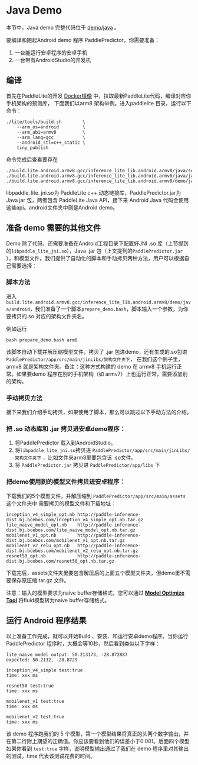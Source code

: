 # Java Demo

本节中，Java demo 完整代码位于 [demo/java](https://github.com/PaddlePaddle/Paddle-Lite/tree/develop/lite/demo/java) 。

要编译和跑起Android demo 程序 PaddlePredictor，你需要准备：

1. 一台能运行安卓程序的安卓手机
2. 一台带有AndroidStudio的开发机

## 编译

首先在PaddleLite的开发 [Docker镜像](../source_compile) 中，拉取最新PaddleLite代码，编译对应你手机架构的预测库，
下面我们以arm8 架构举例。进入paddlelite 目录，运行以下命令：

```shell
./lite/tools/build.sh        \
    --arm_os=android         \
    --arm_abi=armv8          \
    --arm_lang=gcc           \
    --android_stl=c++_static \
    tiny_publish
```

命令完成后查看要存在

```
./build.lite.android.armv8.gcc/inference_lite_lib.android.armv8/java/so/libpaddle_lite_jni.so
./build.lite.android.armv8.gcc/inference_lite_lib.android.armv8/java/jar/PaddlePredictor.jar
./build.lite.android.armv8.gcc/inference_lite_lib.android.armv8/demo/java/android
```

libpaddle_lite_jni.so为 PaddleLite c++ 动态链接库，PaddlePredictor.jar为 Java jar 包，两者包含 PaddleLite Java API，接下来 Android Java 代码会使用这些api。android文件夹中则是Android demo。

## 准备 demo 需要的其他文件

Demo 除了代码，还需要准备在Android工程目录下配置好JNI .so 库（上节提到的`libpaddle_lite_jni.so`），Java .jar 包（上文提到的`PaddlePredictor.jar` ），和模型文件。我们提供了自动化的脚本和手动拷贝两种方法，用户可以根据自己需要选择：

### 脚本方法

进入 `build.lite.android.armv8.gcc/inference_lite_lib.android.armv8/demo/java/android`，我们准备了一个脚本`prepare_demo.bash`，脚本输入一个参数，为你要拷贝的.so 对应的架构文件夹名。

例如运行

```
bash prepare_demo.bash arm8
```

该脚本自动下载并解压缩模型文件，拷贝了 .jar 包进demo，还有生成的.so包进`PaddlePredictor/app/src/main/jinLibs/架构文件夹下`，
在我们这个例子里，armv8 就是架构文件夹。备注：这种方式构建的 demo 在 armv8 手机运行正常。如果要demo 程序在别的手机架构（如 armv7）上也运行正常，需要添加别的架构。

### 手动拷贝方法

接下来我们介绍手动拷贝，如果使用了脚本，那么可以跳过以下手动方法的介绍。

### 把 .so 动态库和 .jar 拷贝进安卓demo程序：

1. 将PaddlePredictor 载入到AndroidStudio。
2. 将`libpaddle_lite_jni.so`拷贝进 `PaddlePredictor/app/src/main/jinLibs/架构文件夹下` ，比如文件夹arm8里要包含该 .so文件。
3. 将 `PaddlePredictor.jar` 拷贝进 `PaddlePredictor/app/libs` 下

### 把demo使用到的模型文件拷贝进安卓程序：

下载我们的5个模型文件，并解压缩到 `PaddlePredictor/app/src/main/assets` 这个文件夹中
需要拷贝的模型文件和下载地址：

```
inception_v4_simple_opt.nb http://paddle-inference-dist.bj.bcebos.com/inception_v4_simple_opt.nb.tar.gz
lite_naive_model_opt.nb    http://paddle-inference-dist.bj.bcebos.com/lite_naive_model_opt.nb.tar.gz
mobilenet_v1_opt.nb        http://paddle-inference-dist.bj.bcebos.com/mobilenet_v1_opt.nb.tar.gz
mobilenet_v2_relu_opt.nb   http://paddle-inference-dist.bj.bcebos.com/mobilenet_v2_relu_opt.nb.tar.gz
resnet50_opt.nb            http://paddle-inference-dist.bj.bcebos.com/resnet50_opt.nb.tar.gz
```

下载完后，assets文件夹里要包含解压后的上面五个模型文件夹，但demo里不需要保存原压缩.tar.gz 文件。

注意：输入的模型要求为naive buffer存储格式，您可以通过 [**Model Optimize Tool**](../model_optimize_tool) 将fluid模型转为naive buffer存储格式。

## 运行 Android 程序结果

以上准备工作完成，就可以开始Build 、安装、和运行安卓demo程序。当你运行PaddlePredictor 程序时，大概会等10秒，然后看到类似以下字样：

```
lite_naive_model output: 50.213173, -28.872887
expected: 50.2132, -28.8729

inception_v4_simple test:true
time: xxx ms

resnet50 test:true
time: xxx ms

mobilenet_v1 test:true
time: xxx ms

mobilenet_v2 test:true
time: xxx ms
```

该 demo 程序跑我们的 5 个模型，第一个模型结果将真正的头两个数字输出，并在第二行附上期望的正确值。你应该要看到他们的误差小于0.001。后面四个模型如果你看到 `test:true` 字样，说明模型输出通过了我们在 demo 程序里对其输出的测试。time 代表该测试花费的时间。
